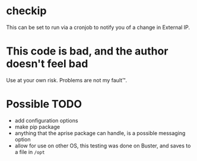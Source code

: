 # checkip
This can be set to run via a cronjob to notify you of a change in External IP.


# This code is bad, and the author doesn't feel bad
Use at your own risk. Problems are not my fault™.


# Possible TODO
* add configuration options
* make pip package
* anything that the aprise package can handle, is a possible messaging option
* allow for use on other OS, this testing was done on Buster, and saves to a file in `/opt`
